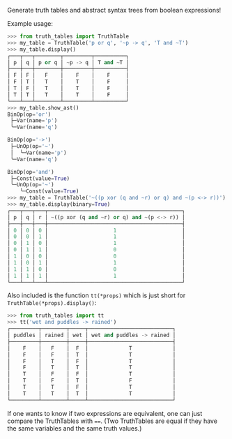 Generate truth tables and abstract syntax trees from boolean expressions!

Example usage:
```py
>>> from truth_tables import TruthTable
>>> my_table = TruthTable('p or q', '~p -> q', 'T and ~T')
>>> my_table.display()
┌───┬───┬────────┬─────────┬──────────┐
│ p │ q │ p or q │ ~p -> q │ T and ~T │
├───┼───┼────────┼─────────┼──────────┤
│ F │ F │   F    │    F    │    F     │
│ F │ T │   T    │    T    │    F     │
│ T │ F │   T    │    T    │    F     │
│ T │ T │   T    │    T    │    F     │
└───┴───┴────────┴─────────┴──────────┘
>>> my_table.show_ast()
BinOp(op='or')
 ├─Var(name='p')
 ╰─Var(name='q')

BinOp(op='->')
 ├─UnOp(op='~')
 │  ╰─Var(name='p')
 ╰─Var(name='q')

BinOp(op='and')
 ├─Const(value=True)
 ╰─UnOp(op='~')
    ╰─Const(value=True)
>>> my_table = TruthTable('~((p xor (q and ~r) or q) and ~(p <-> r))')
>>> my_table.display(binary=True)
┌───┬───┬───┬───────────────────────────────────────────┐
│ p │ q │ r │ ~((p xor (q and ~r) or q) and ~(p <-> r)) │
├───┼───┼───┼───────────────────────────────────────────┤
│ 0 │ 0 │ 0 │                     1                     │
│ 0 │ 0 │ 1 │                     1                     │
│ 0 │ 1 │ 0 │                     1                     │
│ 0 │ 1 │ 1 │                     0                     │
│ 1 │ 0 │ 0 │                     0                     │
│ 1 │ 0 │ 1 │                     1                     │
│ 1 │ 1 │ 0 │                     0                     │
│ 1 │ 1 │ 1 │                     1                     │
└───┴───┴───┴───────────────────────────────────────────┘
```

Also included is the function `tt(*props)` which is just short for `TruthTable(*props).display()`:
```py
>>> from truth_tables import tt
>>> tt('wet and puddles -> rained')
┌─────────┬────────┬─────┬───────────────────────────┐
│ puddles │ rained │ wet │ wet and puddles -> rained │
├─────────┼────────┼─────┼───────────────────────────┤
│    F    │   F    │  F  │             T             │
│    F    │   F    │  T  │             T             │
│    F    │   T    │  F  │             T             │
│    F    │   T    │  T  │             T             │
│    T    │   F    │  F  │             T             │
│    T    │   F    │  T  │             F             │
│    T    │   T    │  F  │             T             │
│    T    │   T    │  T  │             T             │
└─────────┴────────┴─────┴───────────────────────────┘
```

If one wants to know if two expressions are equivalent, one can just compare the TruthTables with `==`.  (Two TruthTables are
equal if they have the same variables and the same truth values.)
